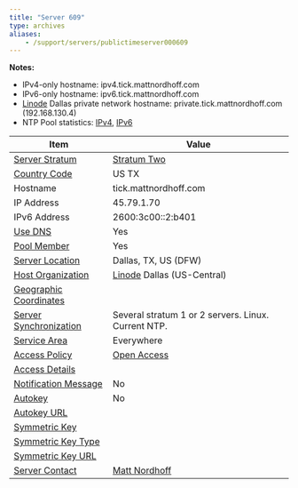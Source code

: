 ```yaml
---
title: "Server 609"
type: archives
aliases:
    - /support/servers/publictimeserver000609
---
```


**Notes:**

* IPv4-only hostname: ipv4.tick.mattnordhoff.com
* IPv6-only hostname: ipv6.tick.mattnordhoff.com
* [Linode](https://www.linode.com/) Dallas private network hostname: private.tick.mattnordhoff.com (192.168.130.4)
* NTP Pool statistics: [IPv4](https://www.ntppool.org/scores/45.79.1.70), [IPv6](https://www.ntppool.org/scores/2600:3c00::2:b401)

| Item | Value |
| ----- | ----- |
| [Server Stratum](/support/servers/serverstratum) | [Stratum Two](/support/servers/stratumtwotimeservers) |
| [Country Code](/support/servers/countrycode) | US TX |
| Hostname |  tick.mattnordhoff.com  |
| IP Address | 45.79.1.70 |
| IPv6 Address |  2600:3c00::2:b401 |
| [Use DNS](/support/servers/usedns) | Yes |
| [Pool Member](/support/servers/poolmember) | Yes |
| [Server Location](/support/servers/serverlocation) |  Dallas, TX, US (DFW) |
| [Host Organization](/support/servers/hostorganization) |  [Linode](https://www.linode.com/) Dallas (US-Central) |
| [ Geographic Coordinates](/support/servers/geographiccoordinates) |  |
| [Server Synchronization](/support/servers/serversynchronization) |  Several stratum 1 or 2 servers. Linux. Current NTP. |
| [Service Area](/support/servers/servicearea) | Everywhere |
| [Access Policy](/support/servers/accesspolicy) | [Open  Access](/support/servers/openaccess) |
| [Access Details](/support/servers/accessdetails) |  |
| [Notification Message](/support/servers/notificationmessage) | No |
| [Autokey](/support/servers/autokey) | No |
| [Autokey URL](/support/servers/autokeyurl) | |
| [Symmetric Key](/support/servers/symmetrickey) | |
| [Symmetric Key Type](/support/servers/symmetrickeytype) | |
| [Symmetric Key URL](/support/servers/symmetrickeyurl) | |
| [Server Contact](/support/servers/servercontact) | [Matt Nordhoff](mailto:m.support.ntp.org@mn0.us) |